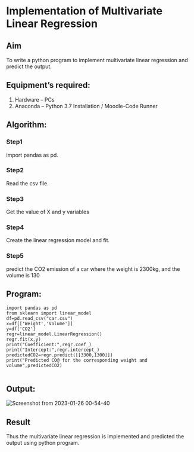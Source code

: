 # Implementation of Multivariate Linear Regression
## Aim
To write a python program to implement multivariate linear regression and predict the output.
## Equipment’s required:
1.	Hardware – PCs
2.	Anaconda – Python 3.7 Installation / Moodle-Code Runner
## Algorithm:
### Step1
import pandas as pd.

### Step2
Read the csv file.

### Step3
Get the value of X and y variables

### Step4
Create the linear regression model and fit.

### Step5
predict the CO2 emission of a car where the weight is 2300kg, and the volume is 130

## Program:
```
import pandas as pd
from sklearn import linear_model
df=pd.read_csv("car.csv")
x=df[['Weight','Volume']]
y=df['CO2']
regr=linear_model.LinearRegression()
regr.fit(x,y)
print("Coefficient:",regr.coef_)
print("Intercept:",regr.intercept_)
predictedCO2=regr.predict([[3300,1300]])
print("Predicted CO@ for the corresponding weight and volume",predictedCO2)


```
## Output:

![Screenshot from 2023-01-26 00-54-40](https://user-images.githubusercontent.com/118344248/214666682-54468f79-9d46-442d-aeb9-607f19380a59.png)


## Result
Thus the multivariate linear regression is implemented and predicted the output using python program.
